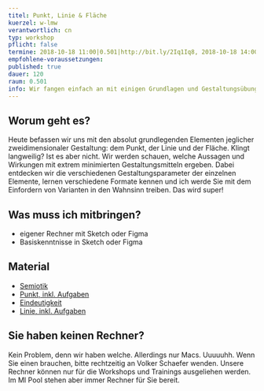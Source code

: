 ```yaml
---
titel: Punkt, Linie & Fläche
kuerzel: w-lmw
verantwortlich: cn
typ: workshop
pflicht: false
termine: 2018-10-18 11:00|0.501|http://bit.ly/2Iq1Iq8, 2018-10-18 14:00|0.501|http://bit.ly/2OvdeH9, 2018-10-18 16:00|0.501|http://bit.ly/2J6K2QY
empfohlene-voraussetzungen:
published: true
dauer: 120
raum: 0.501
info: Wir fangen einfach an mit einigen Grundlagen und Gestaltungsübungen rund um Punkt, Linie und Fläche.
---
```


## Worum geht es?
Heute befassen wir uns mit den absolut grundlegenden Elementen jeglicher zweidimensionaler Gestaltung: dem Punkt, der Linie und der Fläche. Klingt langweilig? Ist es aber nicht. Wir werden schauen, welche Aussagen und Wirkungen mit extrem minimierten Gestaltungsmitteln ergeben. Dabei entdecken wir die verschiedenen Gestaltungsparameter der einzelnen Elemente, lernen verschiedene Formate kennen und ich werde Sie mit dem Einfordern von Varianten in den Wahnsinn treiben. Das wird super!

## Was muss ich mitbringen?
- eigener Rechner mit Sketch oder Figma
- Basiskenntnisse in Sketch oder Figma

## Material
- [Semiotik](../../download/workshops/punkt-linie-flaeche/010-theorie-semiotik.pdf)
- [Punkt, inkl. Aufgaben](../../download/workshops/punkt-linie-flaeche/020-punkt.pdf)
- [Eindeutigkeit](../../download/workshops/punkt-linie-flaeche/030-eindeutigkeit.pdf)
- [Linie, inkl. Aufgaben](../../download/workshops/punkt-linie-flaeche/040-Linie.pdf)



## Sie haben keinen Rechner?
Kein Problem, denn wir haben welche. Allerdings nur Macs. Uuuuuhh. Wenn Sie einen brauchen, bitte rechtzeitig an Volker Schaefer wenden. Unsere Rechner können nur für die Workshops und Trainings ausgeliehen werden. Im MI Pool stehen aber immer Rechner für Sie bereit.
